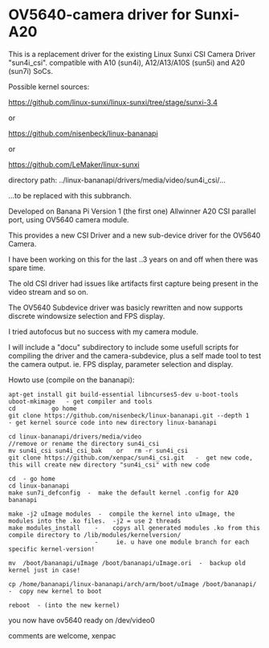 # OV5640-camera driver for Sunxi-A20

This is a replacement driver for the existing Linux Sunxi CSI Camera Driver "sun4i_csi".
compatible with A10 (sun4i), A12/A13/A10S (sun5i) and A20 (sun7i) SoCs.

Possible kernel sources:

https://github.com/linux-sunxi/linux-sunxi/tree/stage/sunxi-3.4

or

https://github.com/nisenbeck/linux-bananapi

or

https://github.com/LeMaker/linux-sunxi

directory path: ../linux-bananapi/drivers/media/video/sun4i_csi/...

...to be replaced with this subbranch.



Developed on Banana Pi Version 1 (the first one) Allwinner A20 CSI parallel port, using OV5640 camera module.

This provides a new CSI Driver and a new sub-device driver for the OV5640 Camera.

I have been working on this for the last ..3 years on and off when there was spare time.

The old CSI driver had issues like artifacts first capture being present in the video stream and so on.

The OV5640 Subdevice driver was basicly rewritten and now supports discrete windowsize selection and FPS display.

I tried autofocus but no success with my camera module.


I will include a "docu" subdirectory to include some usefull scripts for compiling the driver and the camera-subdevice, plus a self made
tool to test the camera output. ie. FPS display, parameter selection and display.

Howto use (compile on the bananapi):


    apt-get install git build-essential libncurses5-dev u-boot-tools uboot-mkimage   - get compiler and tools
    cd          go home
    git clone https://github.com/nisenbeck/linux-bananapi.git --depth 1    - get kernel source code into new directory linux-bananapi

    cd linux-bananapi/drivers/media/video
    //remove or rename the directory sun4i_csi
    mv sun4i_csi sun4i_csi_bak    or   rm -r sun4i_csi
    git clone https://github.com/xenpac/sun4i_csi.git   -  get new code,  this will create new directory "sun4i_csi" with new code

    cd  - go home
    cd linux-bananapi
    make sun7i_defconfig  -  make the default kernel .config for A20 bananapi
 
    make -j2 uImage modules  -  compile the kernel into uImage, the modules into the .ko files.  -j2 = use 2 threads
    make modules_install    -    copys all generated modules .ko from this compile directory to /lib/modules/kernelversion/
                            -     ie. u have one module branch for each specific kernel-version!

    mv  /boot/bananapi/uImage /boot/bananapi/uImage.ori  -  backup old kernel just in case!

    cp /home/bananapi/linux-bananapi/arch/arm/boot/uImage /boot/bananapi/  -  copy new kernel to boot
 
    reboot  - (into the new kernel)

you now have ov5640 ready on /dev/video0


comments are welcome, xenpac
